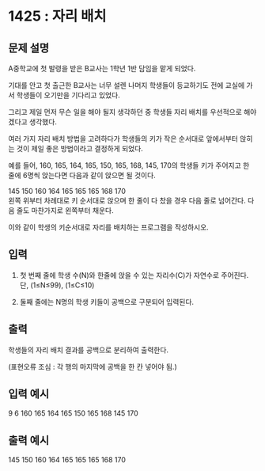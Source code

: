# 1425 : 자리 배치
  
## 문제 설명    
A중학교에 첫 발령을 받은 B교사는 1학년 1반 담임을 맡게 되었다.

기대를 안고 첫 출근한 B교사는 너무 설렌 나머지 학생들이 등교하기도 전에 교실에 가서 학생들이 오기만을 기다리고 있었다.

그리고 제일 먼저 무슨 일을 해야 될지 생각하던 중 학생들 자리 배치를 우선적으로 해야겠다고 생각했다.

여러 가지 자리 배치 방법을 고려하다가 학생들의 키가 작은 순서대로 앞에서부터 앉히는 것이 제일 좋은 방법이라고 결정하게 되었다.

예를 들어, 160, 165, 164, 165, 150, 165, 168, 145, 170의 학생들 키가 주어지고 한 줄에 6명씩 앉는다면 다음과 같이 앉으면 될 것이다.

145	150	160	164	165	165
165	168	170			
왼쪽 위부터 차례대로 키 순서대로 앉으며 한 줄이 다 찼을 경우 다음 줄로 넘어간다. 다음 줄도 마찬가지로 왼쪽부터 채운다.

이와 같이 학생의 키순서대로 자리를 배치하는 프로그램을 작성하시오.

## 입력
1. 첫 번째 줄에 학생 수(N)와 한줄에 앉을 수 있는 자리수(C)가 자연수로 주어진다. 단, (1≤N≤99), (1≤C≤10)

2. 둘째 줄에는 N명의 학생 키들이 공백으로 구분되어 입력된다.

## 출력
학생들의 자리 배치 결과를 공백으로 분리하여 출력한다.

(표현오류 조심 : 각 행의 마지막에 공백을 한 칸 넣어야 됨.)

## 입력 예시   
9 6
160 165 164 165 150 165 168 145 170 

## 출력 예시
145 150 160 164 165 165 
165 168 170 